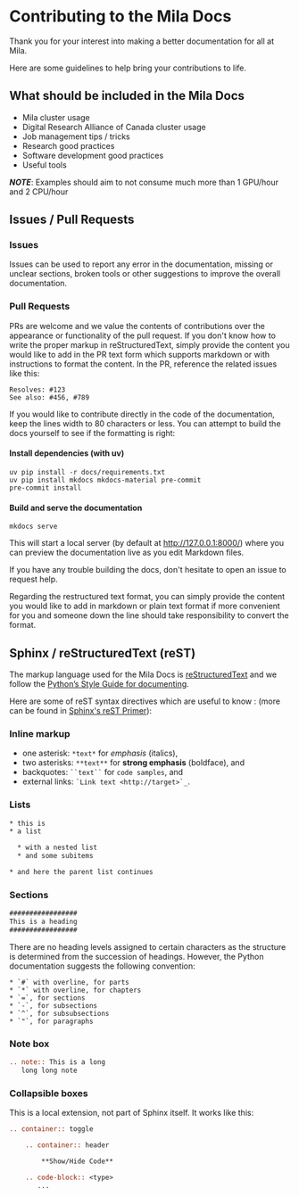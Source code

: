 # Contributing to the Mila Docs

Thank you for your interest into making a better documentation for all at Mila.

Here are some guidelines to help bring your contributions to life.

## What should be included in the Mila Docs

* Mila cluster usage
* Digital Research Alliance of Canada cluster usage
* Job management tips / tricks
* Research good practices
* Software development good practices
* Useful tools

**_NOTE_**: Examples should aim to not consume much more than 1 GPU/hour and 2 CPU/hour

## Issues / Pull Requests

### Issues

Issues can be used to report any error in the documentation, missing or unclear
sections, broken tools or other suggestions to improve the overall
documentation.

### Pull Requests

PRs are welcome and we value the contents of contributions over the appearance
or functionality of the pull request. If you don't know how to write the proper
markup in reStructuredText, simply provide the content you would like to add in
the PR text form which supports markdown or with instructions to format the
content. In the PR, reference the related issues like this:

```
Resolves: #123
See also: #456, #789
```

If you would like to contribute directly in the code of the documentation, keep
the lines width to 80 characters or less. You can attempt to build the docs
yourself to see if the formatting is right:

#### Install dependencies (with uv)
```console
uv pip install -r docs/requirements.txt
uv pip install mkdocs mkdocs-material pre-commit
pre-commit install
```

#### Build and serve the documentation
```console
mkdocs serve
```

This will start a local server (by default at http://127.0.0.1:8000/) where you can preview the documentation live as you edit Markdown files.

If you have any trouble building the docs, don't hesitate to open an issue to
request help.

Regarding the restructured text format, you can simply provide the content
you would like to add in markdown or plain text format if more convenient
for you and someone down the line should take responsibility to convert
the format.

## Sphinx / reStructuredText (reST)

The markup language used for the Mila Docs is
[reStructuredText](http://docutils.sourceforge.net/rst.html) and we follow the
[Python’s Style Guide for documenting](https://docs.python.org/devguide/documenting.html#style-guide).

Here are some of reST syntax directives which are useful to know :
(more can be found in
[Sphinx's reST Primer](https://www.sphinx-doc.org/en/master/usage/restructuredtext/basics.html)):


### Inline markup

* one asterisk: `*text*` for *emphasis* (italics),
* two asterisks: `**text**` for **strong emphasis** (boldface), and
* backquotes: ` ``text`` ` for `code samples`, and
* external links: `` `Link text <http://target>`_ ``.

### Lists

```reST
* this is
* a list

  * with a nested list
  * and some subitems

* and here the parent list continues
```

### Sections

```reST
#################
This is a heading
#################
```

There are no heading levels assigned to certain characters as the structure is
determined from the succession of headings. However, the Python documentation
suggests the following convention:

    * `#` with overline, for parts
    * `*` with overline, for chapters
    * `=`, for sections
    * `-`, for subsections
    * `^`, for subsubsections
    * `"`, for paragraphs

### Note box

```reST
.. note:: This is a long
   long long note
```

### Collapsible boxes

This is a local extension, not part of Sphinx itself.  It works like this:

```reST
.. container:: toggle

    .. container:: header

        **Show/Hide Code**

    .. code-block:: <type>
       ...
```